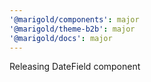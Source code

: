 ```yaml
---
'@marigold/components': major
'@marigold/theme-b2b': major
'@marigold/docs': major
---
```


Releasing DateField component
